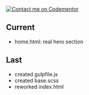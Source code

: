 [![Contact me on Codementor](https://www.codementor.io/m-badges/boonecabal/find-me-on-cm-g.svg)](https://www.codementor.io/@boonecabal?refer=badge)

## Current

* home.html: real hero section
## Last

* created gulpfile.js
* created base.scss
* reworked index.html